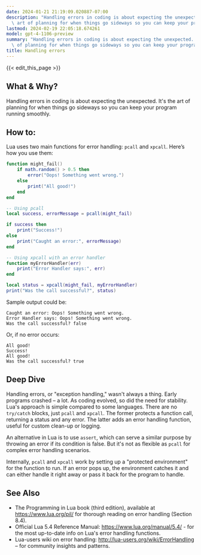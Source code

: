 ```yaml
---
date: 2024-01-21 21:19:09.020887-07:00
description: "Handling errors in coding is about expecting the unexpected. It's the\
  \ art of planning for when things go sideways so you can keep your program running\u2026"
lastmod: 2024-02-19 22:05:18.674261
model: gpt-4-1106-preview
summary: "Handling errors in coding is about expecting the unexpected. It's the art\
  \ of planning for when things go sideways so you can keep your program running\u2026"
title: Handling errors
---
```


{{< edit_this_page >}}

## What & Why?
Handling errors in coding is about expecting the unexpected. It's the art of planning for when things go sideways so you can keep your program running smoothly.

## How to:
Lua uses two main functions for error handling: `pcall` and `xpcall`. Here’s how you use them:

```lua
function might_fail()
    if math.random() > 0.5 then
        error("Oops! Something went wrong.")
    else
        print("All good!")
    end
end

-- Using pcall
local success, errorMessage = pcall(might_fail)

if success then
    print("Success!")
else
    print("Caught an error:", errorMessage)
end

-- Using xpcall with an error handler
function myErrorHandler(err)
    print("Error Handler says:", err)
end

local status = xpcall(might_fail, myErrorHandler)
print("Was the call successful?", status)
```

Sample output could be:

```
Caught an error: Oops! Something went wrong.
Error Handler says: Oops! Something went wrong.
Was the call successful? false
```
Or, if no error occurs:
```
All good!
Success!
All good!
Was the call successful? true
```

## Deep Dive
Handling errors, or "exception handling," wasn't always a thing. Early programs crashed – a lot. As coding evolved, so did the need for stability. Lua's approach is simple compared to some languages. There are no `try/catch` blocks, just `pcall` and `xpcall`. The former protects a function call, returning a status and any error. The latter adds an error handling function, useful for custom clean-up or logging.

An alternative in Lua is to use `assert`, which can serve a similar purpose by throwing an error if its condition is false. But it's not as flexible as `pcall` for complex error handling scenarios.

Internally, `pcall` and `xpcall` work by setting up a "protected environment" for the function to run. If an error pops up, the environment catches it and can either handle it right away or pass it back for the program to handle.

## See Also
- The Programming in Lua book (third edition), available at https://www.lua.org/pil/ for thorough reading on error handling (Section 8.4).
- Official Lua 5.4 Reference Manual: https://www.lua.org/manual/5.4/ - for the most up-to-date info on Lua's error handling functions.
- Lua-users wiki on error handling: http://lua-users.org/wiki/ErrorHandling – for community insights and patterns.
